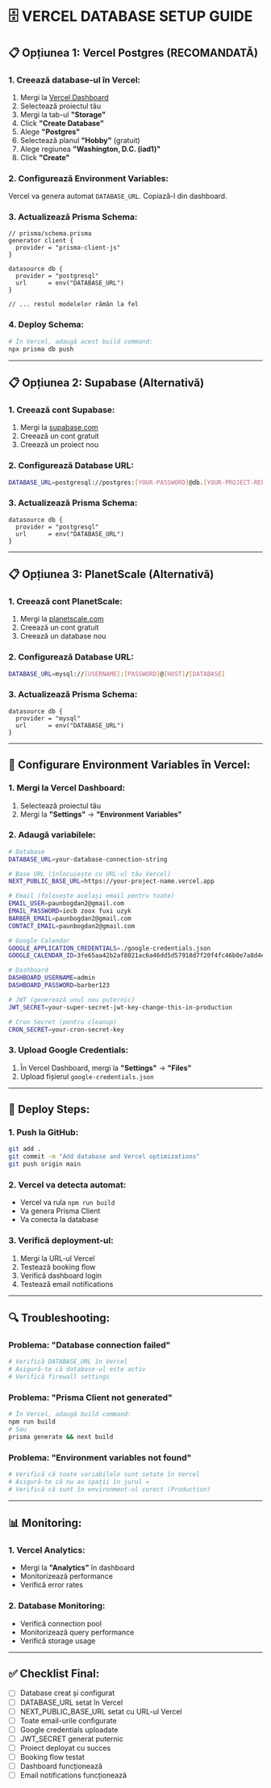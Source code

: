 # 🗄️ VERCEL DATABASE SETUP GUIDE

## 📋 **Opțiunea 1: Vercel Postgres (RECOMANDATĂ)**

### **1. Creează database-ul în Vercel:**

1. Mergi la [Vercel Dashboard](https://vercel.com/dashboard)
2. Selectează proiectul tău
3. Mergi la tab-ul **"Storage"**
4. Click **"Create Database"**
5. Alege **"Postgres"**
6. Selectează planul **"Hobby"** (gratuit)
7. Alege regiunea **"Washington, D.C. (iad1)"**
8. Click **"Create"**

### **2. Configurează Environment Variables:**

Vercel va genera automat `DATABASE_URL`. Copiază-l din dashboard.

### **3. Actualizează Prisma Schema:**

```prisma
// prisma/schema.prisma
generator client {
  provider = "prisma-client-js"
}

datasource db {
  provider = "postgresql"
  url      = env("DATABASE_URL")
}

// ... restul modelelor rămân la fel
```

### **4. Deploy Schema:**

```bash
# În Vercel, adaugă acest build command:
npx prisma db push
```

---

## 📋 **Opțiunea 2: Supabase (Alternativă)**

### **1. Creează cont Supabase:**

1. Mergi la [supabase.com](https://supabase.com)
2. Creează un cont gratuit
3. Creează un proiect nou

### **2. Configurează Database URL:**

```bash
DATABASE_URL=postgresql://postgres:[YOUR-PASSWORD]@db.[YOUR-PROJECT-REF].supabase.co:5432/postgres
```

### **3. Actualizează Prisma Schema:**

```prisma
datasource db {
  provider = "postgresql"
  url      = env("DATABASE_URL")
}
```

---

## 📋 **Opțiunea 3: PlanetScale (Alternativă)**

### **1. Creează cont PlanetScale:**

1. Mergi la [planetscale.com](https://planetscale.com)
2. Creează un cont gratuit
3. Creează un database nou

### **2. Configurează Database URL:**

```bash
DATABASE_URL=mysql://[USERNAME]:[PASSWORD]@[HOST]/[DATABASE]
```

### **3. Actualizează Prisma Schema:**

```prisma
datasource db {
  provider = "mysql"
  url      = env("DATABASE_URL")
}
```

---

## 🔧 **Configurare Environment Variables în Vercel:**

### **1. Mergi la Vercel Dashboard:**

1. Selectează proiectul tău
2. Mergi la **"Settings"** → **"Environment Variables"**

### **2. Adaugă variabilele:**

```bash
# Database
DATABASE_URL=your-database-connection-string

# Base URL (înlocuiește cu URL-ul tău Vercel)
NEXT_PUBLIC_BASE_URL=https://your-project-name.vercel.app

# Email (folosește același email pentru toate)
EMAIL_USER=paunbogdan2@gmail.com
EMAIL_PASSWORD=iocb zoox fuxi uzyk
BARBER_EMAIL=paunbogdan2@gmail.com
CONTACT_EMAIL=paunbogdan2@gmail.com

# Google Calendar
GOOGLE_APPLICATION_CREDENTIALS=./google-credentials.json
GOOGLE_CALENDAR_ID=3fe65aa42b2af8021ac6a46dd5d57918d7f20f4fc46b0e7a8d4e08374d74aae2@group.calendar.google.com

# Dashboard
DASHBOARD_USERNAME=admin
DASHBOARD_PASSWORD=barber123

# JWT (generează unul nou puternic)
JWT_SECRET=your-super-secret-jwt-key-change-this-in-production

# Cron Secret (pentru cleanup)
CRON_SECRET=your-cron-secret-key
```

### **3. Upload Google Credentials:**

1. În Vercel Dashboard, mergi la **"Settings"** → **"Files"**
2. Upload fișierul `google-credentials.json`

---

## 🚀 **Deploy Steps:**

### **1. Push la GitHub:**

```bash
git add .
git commit -m "Add database and Vercel optimizations"
git push origin main
```

### **2. Vercel va detecta automat:**

- Vercel va rula `npm run build`
- Va genera Prisma Client
- Va conecta la database

### **3. Verifică deployment-ul:**

1. Mergi la URL-ul Vercel
2. Testează booking flow
3. Verifică dashboard login
4. Testează email notifications

---

## 🔍 **Troubleshooting:**

### **Problema: "Database connection failed"**

```bash
# Verifică DATABASE_URL în Vercel
# Asigură-te că database-ul este activ
# Verifică firewall settings
```

### **Problema: "Prisma Client not generated"**

```bash
# În Vercel, adaugă build command:
npm run build
# Sau
prisma generate && next build
```

### **Problema: "Environment variables not found"**

```bash
# Verifică că toate variabilele sunt setate în Vercel
# Asigură-te că nu au spații în jurul =
# Verifică că sunt în environment-ul corect (Production)
```

---

## 📊 **Monitoring:**

### **1. Vercel Analytics:**

- Mergi la **"Analytics"** în dashboard
- Monitorizează performance
- Verifică error rates

### **2. Database Monitoring:**

- Verifică connection pool
- Monitorizează query performance
- Verifică storage usage

---

## ✅ **Checklist Final:**

- [ ] Database creat și configurat
- [ ] DATABASE_URL setat în Vercel
- [ ] NEXT_PUBLIC_BASE_URL setat cu URL-ul Vercel
- [ ] Toate email-urile configurate
- [ ] Google credentials uploadate
- [ ] JWT_SECRET generat puternic
- [ ] Proiect deployat cu succes
- [ ] Booking flow testat
- [ ] Dashboard funcționează
- [ ] Email notifications funcționează
